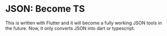 # JSON: Become TS
This is written with Flutter and it will become a fully working JSON tools in the future. Now, it only converts JSON into dart or typescript.

